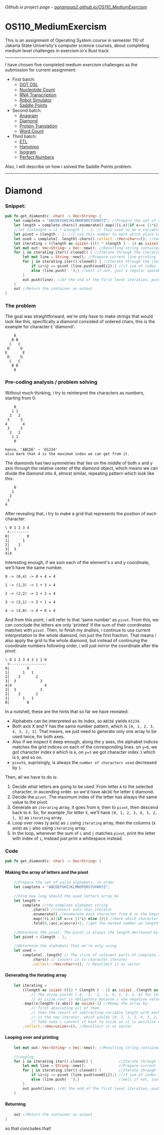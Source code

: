 *Github.io project page - [parampaa2.github.io/OS110_MediumExercism](https://parampaa2.github.io/OS110_MediumExercism/)*

# OS110_MediumExercism
This is an assignment of Operating System course in semester 110 of Jakarta State University's computer science courses, about completing medium level challenges in exercism.io's Rust track

------

I have chosen five completed medium exercism challenges as the submission for current assignment:

- First batch:
    - [DOT DSL](https://exercism.io/tracks/rust/exercises/dot-dsl/solutions/56e379095cdf4ec9b740cfdd0093631d)
    - [Nucleotide Count](https://exercism.io/tracks/rust/exercises/nucleotide-count/solutions/40c9c657f7c94b34a66ce25be0160d25)
    - [RNA Transcription](https://exercism.io/tracks/rust/exercises/rna-transcription/solutions/4f86d3fc47ee461a8819f8a107a24fb7)
    - [Robot Simulator](https://exercism.io/tracks/rust/exercises/robot-simulator/solutions/c462db8ed7034b51b566d76f63efc575)
    - [Saddle Points](https://exercism.io/tracks/rust/exercises/saddle-points/solutions/ce00a1b1c01442c3bcc4192208a932f8)
- Second batch:
    - [Anagram](https://exercism.io/tracks/rust/exercises/anagram/solutions/7380c4cf14e94280831877e4497eb0e5)
    - [Diamond](https://exercism.io/tracks/rust/exercises/diamond/solutions/96f913e084f14f0fb9b329cf82c32e10)
    - [Protein Translation](https://exercism.io/tracks/rust/exercises/protein-translation/solutions/ade90e6610bb4ab0a38f3ae5f55ec532)
    - [Word Count](https://exercism.io/tracks/rust/exercises/word-count/solutions/e0b803a43e4749cb9f16f9e6e66aef56)
- Third batch:
    - [ETL](https://exercism.io/tracks/rust/exercises/etl/solutions/aa444191be5543ac8e9a7cb16de4f43a)
    - [Hamming](https://exercism.io/tracks/rust/exercises/hamming/solutions/08792d5256c34dd48f519427a9b87820)
    - [Isogram](https://exercism.io/tracks/rust/exercises/isogram/solutions/db7b3da0bc8441e28d556f380d0c713b)
    - [Perfect Numbers](https://exercism.io/tracks/rust/exercises/perfect-numbers/solutions/17820e20136e4753b26a7b8bab98a075)

Also, I will describe on how i solved the Saddle Points problem.

------

# Diamond
### Snippet:
```rust
pub fn get_diamond(c: char) -> Vec<String> {
    let complete = "ABCDEFGHIJKLMNOPQRSTUVWXYZ"; //Prepare the set of valid alphabets, in order
    let length = complete.chars().enumerate().map(|(i,x)|if x==c {1*i} else {0}).fold(0,|acc,x|acc+x)+1; //Find the char index in the valid alphabets string
    //let finlength = (2 * &length ) - 1; // This used to be a variable of my final diamond length, but since it is only used once i decide to get rid of it.
    let pivot = &length - 1; //I use this number to mark which place to print a char
    let used = complete[..length].chars().collect::<Vec<char>>(); //Vec of used chars, not the complete alphabet.
    let iterating = ((length as isize)-(((2 * &length ) - 1) as isize)..(length as isize)).map(|x|length-(x.abs() as usize)-1).collect::<Vec<usize>>(); //This is the array i will use in iteration
    let mut out: Vec<String> = Vec::new(); //Resulting string container
    for i in iterating.iter().cloned() { //Iterate through the iterating vec
        let mut line = String::new(); //Prepare current line printing
        for j in iterating.iter().cloned() { //Iterate through the iterating vec,again
            if &i+&j == pivot {line.push(used[i]);} //if sum of index i and j is same like pivot, then it's time to print char.
            else {line.push(' ');} //well if not, just a regular spacebar.
        }
        out.push(line); //At the end of the first level iteration, push the current line to container
    }
    out //Return the container as output
}
```
### The problem
The goal was straightforward, we're only have to make strings that would look like this, specifically a diamond consisted of ordered chars, this is the example for character `E` 'diamond':
```
    A
   B B
  C   C
 D     D
E       E
 D     D
  C   C
   B B 
    A
```
### Pre-coding analysis / problem solving
Without much thinking, i try to reinterpret the characters as numbers, starting from 0:
```
    0
   1 1
  2   2
 3     3
4       4
 3     3
  2   2
   1 1 
    0
    
hence, 'ABCDE' ~ '01234'
also mark that 4 is the maximum index we can get from it.
```
The diamonds has two symmetries that lies on the middle of both x and y axis through the relative center of the diamond object, which means we can divide the diamond into 4, almost similar, repeating pattern which look like this:
```
    0
   1
  2
 3
4
```
After revealing that, i try to make a grid that represents the position of each character:
```
\ 0 1 2 3 4
 +---------
0|        0
1|      1
2|    2
3|  3
4|4
```
Interesting enough, if we sum each of the element's x and y coordinate, we'll have the same number.

```0 -> (0,4) -> 0 + 4 = 4```

```1 -> (1,3) -> 1 + 3 = 4```

```2 -> (2,2) -> 2 + 2 = 4```

```3 -> (3,1) -> 3 + 1 = 4```

```4 -> (4,0) -> 4 + 0 = 4```

And from this point, i will refer to that 'same number' as `pivot`. From this, we can conclude the letters are only 'printed' if the sum of their coordinates matches with `pivot`. Then, to finish my analisis, i continue to use current interpretation to the whole diamond, not just the first fraction. That means i also apply the grid to the whole diamond, but instead of continuing the coordinate numbers following order, i will just mirror the coordinate after the pivot:
```
\ 0 1 2 3 4 3 2 1 0
 +-----------------
0|        0
1|      1   1
2|    2       2
3|  3           3
4|4               4
3|  3           3
2|    2       2
1|      1   1
0|        0
```
In a nutshell, these are the hints that so far we have revealed:
- Alphabets can be interpreted as its index, so `ABCDE` yields `01234`.
- Both axis X and Y has the same number pattern, which is `[0, 1, 2, 3, 4, 3, 2, 1]`. That means, we just need to generate only one array  to be used twice, for both axes.
- Also if we inspect it deep enough, along the y axes, the alphabet indices matches the grid indices on each of the corresponding lines. on `y=0`, we got character index `0` which is `A`, on `y=3` we got character index `3` which is `D`, and so on.
- `pivot`s, suprisingly, is always the `number of characters used` decreased by `1`.

Then, all we have to do is:
1. Decide what letters are going to be used. From letter `A` to the selected character, in ascending order. so we'd have `ABCDE` for letter `E` diamond.
2. Decide the `pivot`. The maximum index of the letter has always the same value to the pivot.
3. Generate an `iterating` array, it goes from `0`, then to `pivot`, then descend back to `0`. So, for example ,for letter `E`, we'll have `[0, 1, 2, 3, 4, 3, 2, 1, 0]` as `iterating` array.
4. Loop over rows (y axis) as `i` using `iterating` array, then the columns (x axis) as `j` also using `iterating` array.
5. In the loop, whenever the sum of `i` and `j` matches `pivot`, print the letter with index of `i`, instead just print a whitespace instead.

### Code
```rust
pub fn get_diamond(c: char) -> Vec<String> {
```
#### Making the array of letters and the pivot
```rust
    //Prepare the set of valid alphabets, in order
    let complete = "ABCDEFGHIJKLMNOPQRSTUVWXYZ";
    
    //Find how long should the used letters array be
    let length = 
        complete //the complete alphabet string
            .chars() //convert into char iterator
            .enumerate() //enumerate each character from 0 in the beginning
            .map(|(i,x)|if x==c {1*i} else {0}) //mark which character is chosen as maximum used char, mapping them as i if true, else leave it be 0.
            .fold(0,|acc,x|acc+x)+1; //get the marked number as length
            
    //Determine the pivot. The pivot is always the length decreased by 1
    let pivot = &length - 1;
    
    //Determine the alphabets that we're only using
    let used =
        complete[..length] // The slice of relevant parts of complete alphabet
            .chars() // Convert it to character iterator
            .collect::<Vec<char>>(); // Recollect it as vector
```
#### Generating the iterating array
```rust
    let iterating =
        ((length as isize)-(((2 * &length ) - 1) as isize)..(length as isize)) //Make iterator from -length to length
            // The array yields [-4, -3, -2, -1, 0, 1, 2, 3, 4] for letter E now
            // as isize cast is obligatory because i use negative values. usize will cause overflow
        .map(|x|length-(x.abs() as usize)-1) //Remap the array by:
            // first absoluting all of them
            // then the result of subtracting variable length with each members of current array
            // is the new iterator, which yields [0, 1, 2, 3, 4, 3, 2, 1, 0] now.
            // Take note i convert it back to usize as it is positive now.
        .collect::<Vec<usize>>(); //Recollect it as vector
```
#### Looping over and printing
```rust
    let mut out: Vec<String> = Vec::new(); //Resulting string container
    
    //Looping
    for i in iterating.iter().cloned() {            //Iterate through the iterating vec
        let mut line = String::new();               //Prepare current line printing
        for j in iterating.iter().cloned() {        //Iterate through the iterating vec,again
            if &i+&j == pivot {line.push(used[i]);} //if sum of index i and j is same like pivot, then it's time to print char.
            else {line.push(' ');}                  //well if not, just a regular spacebar.
        }
        out.push(line); //At the end of the first level iteration, push the current line to container
    }
```
#### Returning
```rust
    out //Return the container as output
}
```
so that concludes that!
